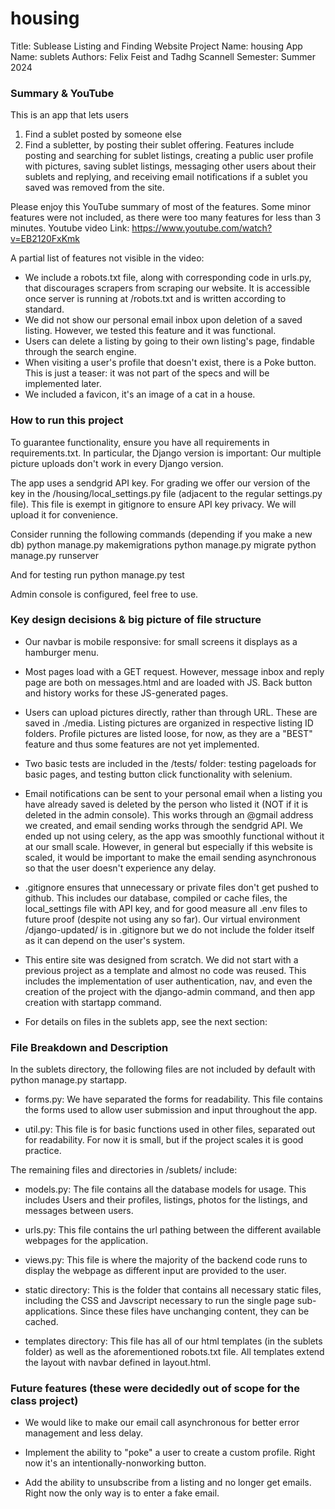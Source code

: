 # housing
Title: Sublease Listing and Finding Website
Project Name: housing
App Name: sublets
Authors: Felix Feist and Tadhg Scannell
Semester: Summer 2024


### Summary & YouTube
This is an app that lets users 
1. Find a sublet posted by someone else 
2. Find a subletter, by posting their sublet offering.
Features include posting and searching for sublet listings, creating a public user profile with pictures, saving sublet listings, messaging other users about their sublets and replying, and receiving email notifications if a sublet you saved was removed from the site. 

Please enjoy this YouTube summary of most of the features. Some minor features were not included, as there were too many features for less than 3 minutes. 
Youtube video Link: https://www.youtube.com/watch?v=EB2120FxKmk

A partial list of features not visible in the video:
 - We include a robots.txt file, along with corresponding code in urls.py, that discourages scrapers from scraping our website. It is accessible once server is running at /robots.txt and is written according to standard.
 - We did not show our personal email inbox upon deletion of a saved listing. However, we tested this feature and it was functional.
 - Users can delete a listing by going to their own listing's page, findable through the search engine.
 - When visiting a user's profile that doesn't exist, there is a Poke button. This is just a teaser: it  was not part of the specs and will be implemented later.
 - We included a favicon, it's an image of a cat in a house.

### How to run this project
To guarantee functionality, ensure you have all requirements in requirements.txt. In particular, the Django version is important: Our multiple picture uploads don't work in every Django version.

The app uses a sendgrid API key. For grading we offer our version of the key in the /housing/local_settings.py file (adjacent to the regular settings.py file). This file is exempt in gitignore to ensure API key privacy. We will upload it for convenience.

Consider running the following commands (depending if you make a new db)
python manage.py makemigrations
python manage.py migrate
python manage.py runserver

And for testing run
python manage.py test

Admin console is configured, feel free to use.

### Key design decisions & big picture of file structure
- Our navbar is mobile responsive: for small screens it displays as a hamburger menu.

- Most pages load with a GET request. However, message inbox and reply page are both on messages.html and are loaded with JS. Back button and history works for these JS-generated pages.

- Users can upload pictures directly, rather than through URL. These are saved in ./media. Listing pictures are organized in respective listing ID folders. Profile pictures are listed loose, for now, as they are a "BEST" feature and thus some features are not yet implemented.

- Two basic tests are included in the /tests/ folder:  testing pageloads for basic pages, and testing button click functionality with selenium. 

- Email notifications can be sent to your personal email when a listing you have already saved is deleted by the person who listed it (NOT if it is deleted in the admin console). This works through an @gmail address we created, and email sending works through the sendgrid API. We ended up not using celery, as the app was smoothly functional without it at our small scale. However, in general but especially if this website is scaled, it would be important to make the email sending asynchronous so that the user doesn't experience any delay.

- .gitignore ensures that unnecessary or private files don't get pushed to github. This includes our database, compiled or cache files, the local_settings file with API key, and for good measure all .env files to future proof (despite not using any so far). Our virtual environment /django-updated/ is in .gitignore but we do not include the folder itself as it can depend on the user's system.

- This entire site was designed from scratch. We did not start with a previous project as a template and almost no code was reused. This includes the implementation of user authentication, nav, and even the creation of the project with the django-admin command, and then app creation with startapp command.

- For details on files in the sublets app, see the next section:

### File Breakdown and Description

In the sublets directory, the following files are not included by default with python manage.py startapp.

- forms.py: We have separated the forms for readability. This file contains the forms used to allow user submission and input throughout the app.

- util.py: This file is for basic functions used in other files, separated out for readability. For now it is small, but if the project scales it is good practice.

The remaining files and directories in /sublets/ include: 
- models.py: The file contains all the database models for usage. This includes Users and their profiles, listings, photos for the listings, and messages between users.

- urls.py: This file contains the url pathing between the different available webpages for the application.

- views.py: This file is where the majority of the backend code runs to display the webpage as different input are provided to the user.

- static directory: This is the folder that contains all necessary static files, including the CSS and Javscript necessary to run the single page sub-applications. Since these files have unchanging content, they can be cached.

- templates directory: This file has all of our html templates (in the sublets folder) as well as the aforementioned robots.txt file. All templates extend the layout with navbar defined in layout.html.

### Future features (these were decidedly out of scope for the class project)
- We would like to make our email call asynchronous for better error management and less delay.

- Implement the ability to "poke" a user to create a custom profile. Right now it's an intentionally-nonworking button.

- Add the ability to unsubscribe from a listing and no longer get emails. Right now the only way is to enter a fake email.
